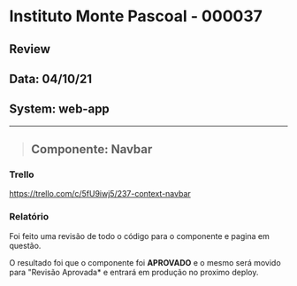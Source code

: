 # Instituto Monte Pascoal - 000037

## **Review**
## Data: 04/10/21
## System: web-app

***

> ## Componente: Navbar

### Trello
https://trello.com/c/5fU9iwj5/237-context-navbar  

### Relatório  
Foi feito uma revisão de todo o código para o componente e pagina em questão.  

O resultado foi que o componente foi **APROVADO** e o mesmo será movido para "Revisão Aprovada* e entrará em produção no proximo deploy.  

<!-- O resultado foi que a revisão foi **REPROVADA**, sendo necessário alguns ajustes para conclusão.

Segue a lista dos ajustes necessários:

- **COMPONENTE NAVBAR**
  - **Mobile**
    - Ao abrir o HeaderNav, ocorre uma quebra no layout -->
